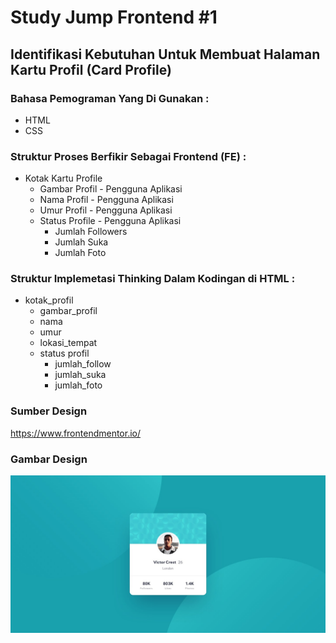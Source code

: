 # Study Jump Frontend #1

## Identifikasi Kebutuhan Untuk Membuat Halaman Kartu Profil (Card Profile)

### Bahasa Pemograman Yang Di Gunakan :
- HTML 
- CSS

### Struktur Proses Berfikir Sebagai Frontend (FE) :
- Kotak Kartu Profile 
    - Gambar Profil - Pengguna Aplikasi
    - Nama Profil - Pengguna Aplikasi
    - Umur Profil - Pengguna Aplikasi
    - Status Profile - Pengguna Aplikasi
        - Jumlah Followers 
        - Jumlah Suka 
        - Jumlah Foto

### Struktur Implemetasi Thinking Dalam Kodingan di HTML :
- kotak_profil
    - gambar_profil
    - nama
    - umur 
    - lokasi_tempat
    - status profil
        - jumlah_follow
        - jumlah_suka
        - jumlah_foto

 ### Sumber Design
 https://www.frontendmentor.io/

 ### Gambar Design
<img src="design/desktop-design.jpg" alt="Design FE"><br>
